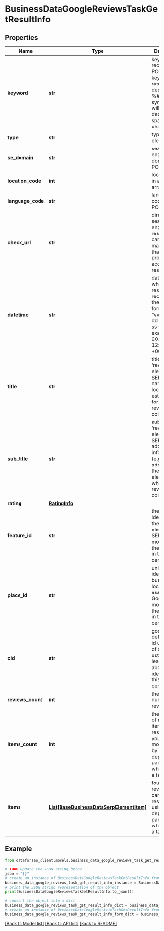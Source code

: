 # BusinessDataGoogleReviewsTaskGetResultInfo


## Properties

Name | Type | Description | Notes
------------ | ------------- | ------------- | -------------
**keyword** | **str** | keyword received in a POST array keyword is returned with decoded %## (plus symbol ‘+’ will be decoded to a space character) | [optional] 
**type** | **str** | type of element | [optional] 
**se_domain** | **str** | search engine domain in a POST array | [optional] 
**location_code** | **int** | location code in a POST array | [optional] 
**language_code** | **str** | language code in a POST array | [optional] 
**check_url** | **str** | direct URL to search engine results you can use it to make sure that we provided accurate results | [optional] 
**datetime** | **str** | date and time when the result was received in the UTC format: “yyyy-mm-dd hh-mm-ss +00:00” example: 2019-11-15 12:57:46 +00:00 | [optional] 
**title** | **str** | title of the ‘reviews’ element in SERP the name of the local establishment for which the reviews are collected | [optional] 
**sub_title** | **str** | subtitle of the ‘reviews’ element in SERP additional information (e.g., address) on the ‘reviews’ element for which the reviews are collected | [optional] 
**rating** | [**RatingInfo**](RatingInfo.md) |  | [optional] 
**feature_id** | **str** | the unique identifier of the ‘reviews’ element in SERP learn more about the identifier in this help center article | [optional] 
**place_id** | **str** | unique identifier of a business location assigned by Google learn more about the identifier in this help center article | [optional] 
**cid** | **str** | google-defined client id unique id of a local establishment learn more about the identifier in this help center article | [optional] 
**reviews_count** | **int** | the total number of reviews | [optional] 
**items_count** | **int** | the number of reviews items in the results array you can get more results by using the depth parameter when setting a task | [optional] 
**items** | [**List[BaseBusinessDataSerpElementItem]**](BaseBusinessDataSerpElementItem.md) | found reviews you can get more results by using the depth parameter when setting a task | [optional] 

## Example

```python
from dataforseo_client.models.business_data_google_reviews_task_get_result_info import BusinessDataGoogleReviewsTaskGetResultInfo

# TODO update the JSON string below
json = "{}"
# create an instance of BusinessDataGoogleReviewsTaskGetResultInfo from a JSON string
business_data_google_reviews_task_get_result_info_instance = BusinessDataGoogleReviewsTaskGetResultInfo.from_json(json)
# print the JSON string representation of the object
print(BusinessDataGoogleReviewsTaskGetResultInfo.to_json())

# convert the object into a dict
business_data_google_reviews_task_get_result_info_dict = business_data_google_reviews_task_get_result_info_instance.to_dict()
# create an instance of BusinessDataGoogleReviewsTaskGetResultInfo from a dict
business_data_google_reviews_task_get_result_info_form_dict = business_data_google_reviews_task_get_result_info.from_dict(business_data_google_reviews_task_get_result_info_dict)
```
[[Back to Model list]](../README.md#documentation-for-models) [[Back to API list]](../README.md#documentation-for-api-endpoints) [[Back to README]](../README.md)


